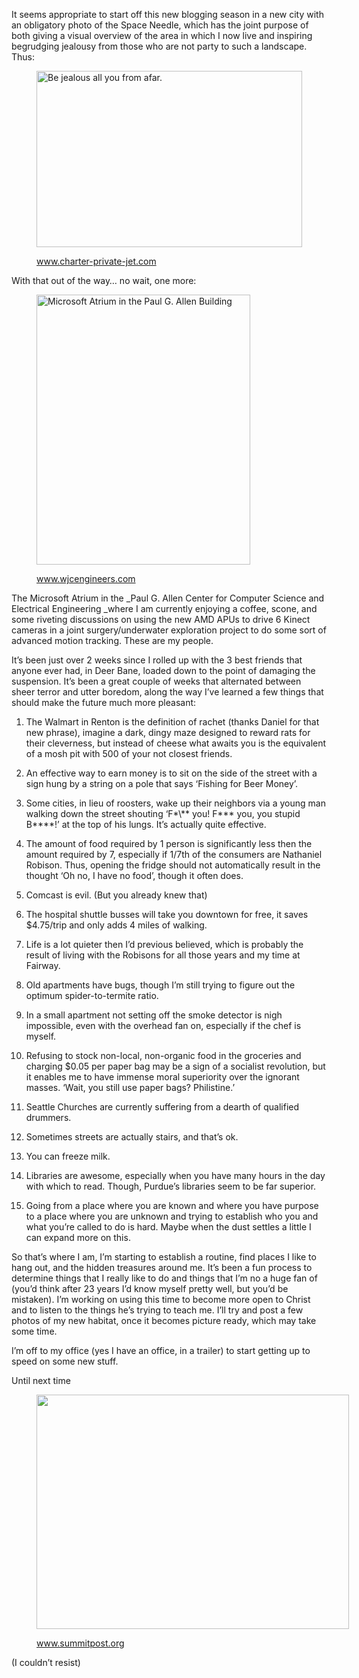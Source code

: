 It seems appropriate to start off this new blogging season in a new city with an obligatory photo of the Space Needle, which has the joint purpose of both giving a visual overview of the area in which I now live and inspiring begrudging jealousy from those who are not party to such a landscape. Thus:

<figure style="width: 425px" class="wp-caption alignnone">

<img class=" " title="The Space Needle" src="http://www.charter-private-jet.com/wp-content/uploads/2011/09/Seattle-Space-Needle.jpg" alt="Be jealous all you from afar." width="425" height="282" /><figcaption class="wp-caption-text">www.charter-private-jet.com</figcaption></figure> 



With that out of the way&#8230; no wait, one more:<figure style="width: 342px" class="wp-caption alignnone">

<img title="Microsoft Atrium" src="http://www.wjcengineers.com/images/projects/uwengin-b.jpg" alt="Microsoft Atrium in the Paul G. Allen Building" width="342" height="432" /><figcaption class="wp-caption-text">www.wjcengineers.com</figcaption></figure> 

The Microsoft Atrium in the _Paul G. Allen Center for Computer Science and Electrical Engineering _where I am currently enjoying a coffee, scone, and some riveting discussions on using the new AMD APUs to drive 6 Kinect cameras in a joint surgery/underwater exploration project to do some sort of advanced motion tracking. These are my people.



It&#8217;s been just over 2 weeks since I rolled up with the 3 best friends that anyone ever had, in Deer Bane, loaded down to the point of damaging the suspension. It&#8217;s been a great couple of weeks that alternated between sheer terror and utter boredom, along the way I&#8217;ve learned a few things that should make the future much more pleasant:

1. The Walmart in Renton is the definition of rachet (thanks Daniel for that new phrase), imagine a dark, dingy maze designed to reward rats for their cleverness, but instead of cheese what awaits you is the equivalent of a mosh pit with 500 of your not closest friends.

2. An effective way to earn money is to sit on the side of the street with a sign hung by a string on a pole that says &#8216;Fishing for Beer Money&#8217;.

3. Some cities, in lieu of roosters, wake up their neighbors via a young man walking down the street shouting &#8216;F\*\\*\* you! F\*\*\* you, you stupid B\*\***!&#8217; at the top of his lungs. It&#8217;s actually quite effective.

4. The amount of food required by 1 person is significantly less then the amount required by 7, especially if 1/7th of the consumers are Nathaniel Robison. Thus, opening the fridge should not automatically result in the thought &#8216;Oh no, I have no food&#8217;, though it often does.

5. Comcast is evil. (But you already knew that)

6. The hospital shuttle busses will take you downtown for free, it saves $4.75/trip and only adds 4 miles of walking.

7. Life is a lot quieter then I&#8217;d previous believed, which is probably the result of living with the Robisons for all those years and my time at Fairway.

8. Old apartments have bugs, though I&#8217;m still trying to figure out the optimum spider-to-termite ratio.

9. In a small apartment not setting off the smoke detector is nigh impossible, even with the overhead fan on, especially if the chef is myself.

10. Refusing to stock non-local, non-organic food in the groceries and charging $0.05 per paper bag may be a sign of a socialist revolution, but it enables me to have immense moral superiority over the ignorant masses. &#8216;Wait, you still use paper bags? Philistine.&#8217;

11. Seattle Churches are currently suffering from a dearth of qualified drummers.

12. Sometimes streets are actually stairs, and that&#8217;s ok.

13. You can freeze milk.

14. Libraries are awesome, especially when you have many hours in the day with which to read. Though, Purdue&#8217;s libraries seem to be far superior.

15. Going from a place where you are known and where you have purpose to a place where you are unknown and trying to establish who you and what you&#8217;re called to do is hard. Maybe when the dust settles a little I can expand more on this.



So that&#8217;s where I am, I&#8217;m starting to establish a routine, find places I like to hang out, and the hidden treasures around me. It&#8217;s been a fun process to determine things that I really like to do and things that I&#8217;m no a huge fan of (you&#8217;d think after 23 years I&#8217;d know myself pretty well, but you&#8217;d be mistaken). I&#8217;m working on using this time to become more open to Christ and to listen to the things he&#8217;s trying to teach me. I&#8217;ll try and post a few photos of my new habitat, once it becomes picture ready, which may take some time.

I&#8217;m off to my office (yes I have an office, in a trailer) to start getting up to speed on some new stuff.



Until next time<figure style="width: 500px" class="wp-caption alignnone">

<img title="Mount Rainier" src="http://www.summitpost.org/images/medium/51966.jpg" alt="" width="500" height="375" /><figcaption class="wp-caption-text">www.summitpost.org</figcaption></figure> 

(I couldn&#8217;t resist)